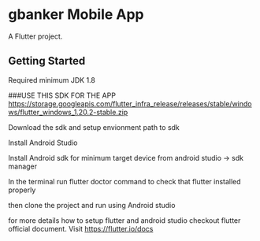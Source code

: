 # gbanker Mobile App

A Flutter project.

## Getting Started

Required minimum JDK 1.8

###USE THIS SDK FOR THE APP
https://storage.googleapis.com/flutter_infra_release/releases/stable/windows/flutter_windows_1.20.2-stable.zip

Download the sdk and setup envionment path  to sdk

Install Android Studio

Install Android sdk for minimum target device from android studio -> sdk manager

In the terminal run flutter doctor command to check that flutter installed properly

then clone the project and run using Android studio

for more details how to setup flutter and android studio checkout flutter official document. Visit https://flutter.io/docs
